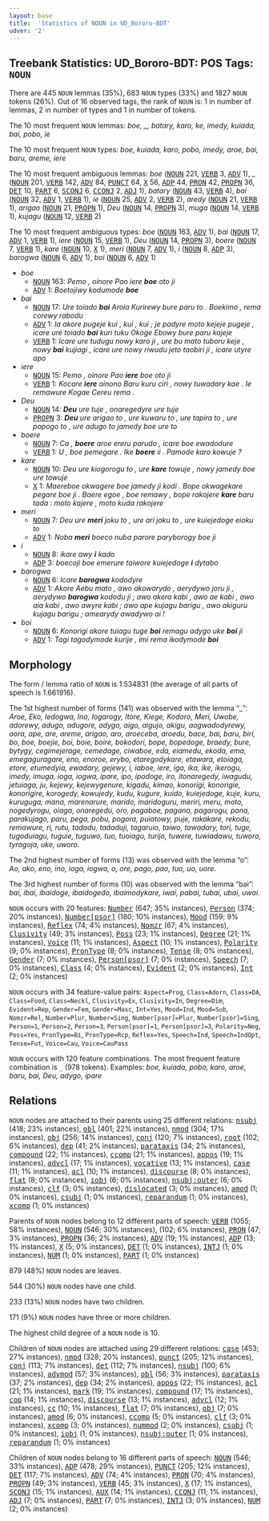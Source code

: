 ```yaml
---
layout: base
title:  'Statistics of NOUN in UD_Bororo-BDT'
udver: '2'
---
```


## Treebank Statistics: UD_Bororo-BDT: POS Tags: `NOUN`

There are 445 `NOUN` lemmas (35%), 683 `NOUN` types (33%) and 1827 `NOUN` tokens (26%).
Out of 16 observed tags, the rank of `NOUN` is: 1 in number of lemmas, 2 in number of types and 1 in number of tokens.

The 10 most frequent `NOUN` lemmas: <em>boe, _, batary, karo, ke, imedy, kuiada, bai, pobo, ie</em>

The 10 most frequent `NOUN` types:  <em>boe, kuiada, karo, pobo, imedy, aroe, bai, baru, areme, iere</em>

The 10 most frequent ambiguous lemmas: <em>boe</em> (<tt><a href="bor_bdt-pos-NOUN.html">NOUN</a></tt> 221, <tt><a href="bor_bdt-pos-VERB.html">VERB</a></tt> 3, <tt><a href="bor_bdt-pos-ADV.html">ADV</a></tt> 1), <em>_</em> (<tt><a href="bor_bdt-pos-NOUN.html">NOUN</a></tt> 201, <tt><a href="bor_bdt-pos-VERB.html">VERB</a></tt> 142, <tt><a href="bor_bdt-pos-ADV.html">ADV</a></tt> 84, <tt><a href="bor_bdt-pos-PUNCT.html">PUNCT</a></tt> 64, <tt><a href="bor_bdt-pos-X.html">X</a></tt> 56, <tt><a href="bor_bdt-pos-ADP.html">ADP</a></tt> 44, <tt><a href="bor_bdt-pos-PRON.html">PRON</a></tt> 42, <tt><a href="bor_bdt-pos-PROPN.html">PROPN</a></tt> 36, <tt><a href="bor_bdt-pos-DET.html">DET</a></tt> 10, <tt><a href="bor_bdt-pos-PART.html">PART</a></tt> 6, <tt><a href="bor_bdt-pos-SCONJ.html">SCONJ</a></tt> 6, <tt><a href="bor_bdt-pos-CCONJ.html">CCONJ</a></tt> 2, <tt><a href="bor_bdt-pos-ADJ.html">ADJ</a></tt> 1), <em>batary</em> (<tt><a href="bor_bdt-pos-NOUN.html">NOUN</a></tt> 43, <tt><a href="bor_bdt-pos-VERB.html">VERB</a></tt> 4), <em>bai</em> (<tt><a href="bor_bdt-pos-NOUN.html">NOUN</a></tt> 32, <tt><a href="bor_bdt-pos-ADV.html">ADV</a></tt> 1, <tt><a href="bor_bdt-pos-VERB.html">VERB</a></tt> 1), <em>ie</em> (<tt><a href="bor_bdt-pos-NOUN.html">NOUN</a></tt> 25, <tt><a href="bor_bdt-pos-ADV.html">ADV</a></tt> 2, <tt><a href="bor_bdt-pos-VERB.html">VERB</a></tt> 2), <em>aredy</em> (<tt><a href="bor_bdt-pos-NOUN.html">NOUN</a></tt> 21, <tt><a href="bor_bdt-pos-VERB.html">VERB</a></tt> 1), <em>arigao</em> (<tt><a href="bor_bdt-pos-NOUN.html">NOUN</a></tt> 21, <tt><a href="bor_bdt-pos-PROPN.html">PROPN</a></tt> 1), <em>Deu</em> (<tt><a href="bor_bdt-pos-NOUN.html">NOUN</a></tt> 14, <tt><a href="bor_bdt-pos-PROPN.html">PROPN</a></tt> 3), <em>muga</em> (<tt><a href="bor_bdt-pos-NOUN.html">NOUN</a></tt> 14, <tt><a href="bor_bdt-pos-VERB.html">VERB</a></tt> 1), <em>kujagu</em> (<tt><a href="bor_bdt-pos-NOUN.html">NOUN</a></tt> 12, <tt><a href="bor_bdt-pos-VERB.html">VERB</a></tt> 2)

The 10 most frequent ambiguous types:  <em>boe</em> (<tt><a href="bor_bdt-pos-NOUN.html">NOUN</a></tt> 163, <tt><a href="bor_bdt-pos-ADV.html">ADV</a></tt> 1), <em>bai</em> (<tt><a href="bor_bdt-pos-NOUN.html">NOUN</a></tt> 17, <tt><a href="bor_bdt-pos-ADV.html">ADV</a></tt> 1, <tt><a href="bor_bdt-pos-VERB.html">VERB</a></tt> 1), <em>iere</em> (<tt><a href="bor_bdt-pos-NOUN.html">NOUN</a></tt> 15, <tt><a href="bor_bdt-pos-VERB.html">VERB</a></tt> 1), <em>Deu</em> (<tt><a href="bor_bdt-pos-NOUN.html">NOUN</a></tt> 14, <tt><a href="bor_bdt-pos-PROPN.html">PROPN</a></tt> 3), <em>boere</em> (<tt><a href="bor_bdt-pos-NOUN.html">NOUN</a></tt> 7, <tt><a href="bor_bdt-pos-VERB.html">VERB</a></tt> 1), <em>kare</em> (<tt><a href="bor_bdt-pos-NOUN.html">NOUN</a></tt> 10, <tt><a href="bor_bdt-pos-X.html">X</a></tt> 1), <em>meri</em> (<tt><a href="bor_bdt-pos-NOUN.html">NOUN</a></tt> 7, <tt><a href="bor_bdt-pos-ADV.html">ADV</a></tt> 1), <em>i</em> (<tt><a href="bor_bdt-pos-NOUN.html">NOUN</a></tt> 8, <tt><a href="bor_bdt-pos-ADP.html">ADP</a></tt> 3), <em>barogwa</em> (<tt><a href="bor_bdt-pos-NOUN.html">NOUN</a></tt> 6, <tt><a href="bor_bdt-pos-ADV.html">ADV</a></tt> 1), <em>boi</em> (<tt><a href="bor_bdt-pos-NOUN.html">NOUN</a></tt> 6, <tt><a href="bor_bdt-pos-ADV.html">ADV</a></tt> 1)


* <em>boe</em>
  * <tt><a href="bor_bdt-pos-NOUN.html">NOUN</a></tt> 163: <em>Pemo , oinore Pao iere <b>boe</b> oto ji</em>
  * <tt><a href="bor_bdt-pos-ADV.html">ADV</a></tt> 1: <em>Boetojiwy kodumode <b>boe</b></em>
* <em>bai</em>
  * <tt><a href="bor_bdt-pos-NOUN.html">NOUN</a></tt> 17: <em>Ure toiado <b>bai</b> Aroia Kurirewy bure paru to . Boekimo , rema corewy rabodu</em>
  * <tt><a href="bor_bdt-pos-ADV.html">ADV</a></tt> 1: <em>Ia akore pugeje kui , kui , kui ; je padyre moto kejeje pugeje , icare ure toiado <b>bai</b> kuri tuku Okoge Ebowy bure paru kajeje</em>
  * <tt><a href="bor_bdt-pos-VERB.html">VERB</a></tt> 1: <em>Icare ure tudugu nowy karo ji , ure bu mato tuboru keje , nowy <b>bai</b> kujiagi , icare ure nowy riwudu jeto taobiri ji , icare utyre apo</em>
* <em>iere</em>
  * <tt><a href="bor_bdt-pos-NOUN.html">NOUN</a></tt> 15: <em>Pemo , oinore Pao <b>iere</b> boe oto ji</em>
  * <tt><a href="bor_bdt-pos-VERB.html">VERB</a></tt> 1: <em>Kocare <b>iere</b> oinono Baru kuru ciri , nowy tuwadary kae . Ie remawure Kogae Cereu rema .</em>
* <em>Deu</em>
  * <tt><a href="bor_bdt-pos-NOUN.html">NOUN</a></tt> 14: <em><b>Deu</b> ure tuje , onaregedyre ure tuje</em>
  * <tt><a href="bor_bdt-pos-PROPN.html">PROPN</a></tt> 3: <em><b>Deu</b> ure arigao to , ure kuwaru to , ure tapira to , ure popogo to , ure adugo to jamedy boe ure to</em>
* <em>boere</em>
  * <tt><a href="bor_bdt-pos-NOUN.html">NOUN</a></tt> 7: <em>Ca , <b>boere</b> aroe ereru parudo , icare boe ewadodure</em>
  * <tt><a href="bor_bdt-pos-VERB.html">VERB</a></tt> 1: <em>U , boe pemegare . Ike <b>boere</b> ii . Pamode karo kowuje ?</em>
* <em>kare</em>
  * <tt><a href="bor_bdt-pos-NOUN.html">NOUN</a></tt> 10: <em>Deu ure kiogorogu to , ure <b>kare</b> towuje , nowy jamedy boe ure towuje</em>
  * <tt><a href="bor_bdt-pos-X.html">X</a></tt> 1: <em>Maereboe okwagere boe jamedy ji kodi . Bope okwagekare pegare boe ji . Baere egoe , boe remawy , bope rakojere <b>kare</b> baru tada : moto kajere , moto kuda rakojere</em>
* <em>meri</em>
  * <tt><a href="bor_bdt-pos-NOUN.html">NOUN</a></tt> 7: <em>Deu ure <b>meri</b> joku to , ure ari joku to , ure kuiejedoge eioku to</em>
  * <tt><a href="bor_bdt-pos-ADV.html">ADV</a></tt> 1: <em>Noba <b>meri</b> boeco nuba parore paryborogy boe ji</em>
* <em>i</em>
  * <tt><a href="bor_bdt-pos-NOUN.html">NOUN</a></tt> 8: <em>ikare awy <b>i</b> kado</em>
  * <tt><a href="bor_bdt-pos-ADP.html">ADP</a></tt> 3: <em>boecoji boe emerure taiwore kuiejedoge <b>i</b> dytabo</em>
* <em>barogwa</em>
  * <tt><a href="bor_bdt-pos-NOUN.html">NOUN</a></tt> 6: <em>Icare <b>barogwa</b> kododyre</em>
  * <tt><a href="bor_bdt-pos-ADV.html">ADV</a></tt> 1: <em>Akore Aebu mato , awo akowarydo , aerydywo joru ji , aerydywo <b>barogwa</b> kododu ji ; awo akera kabi , awo ae kabi , awo aia kabi , awo awyre kabi ; awo ape kujagu barigu , awo akiguru kujagu barigu ; amearydy awadywo ai !</em>
* <em>boi</em>
  * <tt><a href="bor_bdt-pos-NOUN.html">NOUN</a></tt> 6: <em>Konorigi akore tuiagu tuge <b>boi</b> remagu adygo uke <b>boi</b> ji</em>
  * <tt><a href="bor_bdt-pos-ADV.html">ADV</a></tt> 1: <em>Tagi tagodymode kurije , imi rema ikodymode <b>boi</b></em>

## Morphology

The form / lemma ratio of `NOUN` is 1.534831 (the average of all parts of speech is 1.661916).

The 1st highest number of forms (141) was observed with the lemma “_”: <em>Aroe, Eko, Iedogwa, Ino, Iogarogy, Itore, Kiege, Kodoro, Meri, Uwobe, adorewy, adugo, adugore, adygo, aigo, aigujo, akigu, aogwadodyrewy, aora, ape, are, areme, arigao, aro, aroeceba, aroedu, bace, bai, baru, biri, bo, boe, boejie, boi, boie, boire, bokodori, bope, bopedoge, braedy, bure, bytygy, cegimejerage, cemedage, ciwaboe, eda, eiamedu, ekoda, ema, emegaguragare, eno, enoroe, erybo, etaregodykare, etawara, etoiaga, etore, etumedyia, ewadary, gejewy, i, iaboe, iere, iga, ika, ike, ikerogu, imedy, imuga, ioga, iogwa, ipare, ipo, ipodoge, iro, itonaregedy, iwagudu, jetuiaga, ju, kejewy, kejewygenure, kigadu, kimao, konorigi, konorigie, konorigire, korogedy, kowujedy, kudu, kugure, kuido, kuiejedoge, kuje, kuru, kuruguga, mana, marenarure, marido, maridoguru, meriri, meru, moto, nogedyrogu, oiaga, onaregedu, oro, pagaboe, pagana, pagarogu, pana, parakujago, paru, pega, pobu, pogora, puiatowy, puje, rakakare, rekodu, remawure, ri, rutu, tadadu, tadaduji, tagaruio, taiwo, tawadary, tori, tuge, tugoduiagu, tuguie, tuguwo, tuo, tuoiagu, turijo, tuwere, tuwiadawu, tuworo, tyragoja, uke, uworo</em>.

The 2nd highest number of forms (13) was observed with the lemma “o”: <em>Ao, ako, eno, ino, ioga, iogwa, o, ore, pago, pao, tuo, uo, uore</em>.

The 3rd highest number of forms (10) was observed with the lemma “bai”: <em>bai, ibai, ibaidoge, ibaidogedo, ibaimodykare, iwai, pabai, tubai, ubai, uwai</em>.

`NOUN` occurs with 20 features: <tt><a href="bor_bdt-feat-Number.html">Number</a></tt> (647; 35% instances), <tt><a href="bor_bdt-feat-Person.html">Person</a></tt> (374; 20% instances), <tt><a href="bor_bdt-feat-Number-psor.html">Number[psor]</a></tt> (180; 10% instances), <tt><a href="bor_bdt-feat-Mood.html">Mood</a></tt> (159; 9% instances), <tt><a href="bor_bdt-feat-Reflex.html">Reflex</a></tt> (74; 4% instances), <tt><a href="bor_bdt-feat-Nomzr.html">Nomzr</a></tt> (67; 4% instances), <tt><a href="bor_bdt-feat-Clusivity.html">Clusivity</a></tt> (49; 3% instances), <tt><a href="bor_bdt-feat-Poss.html">Poss</a></tt> (23; 1% instances), <tt><a href="bor_bdt-feat-Degree.html">Degree</a></tt> (21; 1% instances), <tt><a href="bor_bdt-feat-Voice.html">Voice</a></tt> (11; 1% instances), <tt><a href="bor_bdt-feat-Aspect.html">Aspect</a></tt> (10; 1% instances), <tt><a href="bor_bdt-feat-Polarity.html">Polarity</a></tt> (9; 0% instances), <tt><a href="bor_bdt-feat-PronType.html">PronType</a></tt> (8; 0% instances), <tt><a href="bor_bdt-feat-Tense.html">Tense</a></tt> (8; 0% instances), <tt><a href="bor_bdt-feat-Gender.html">Gender</a></tt> (7; 0% instances), <tt><a href="bor_bdt-feat-Person-psor.html">Person[psor]</a></tt> (7; 0% instances), <tt><a href="bor_bdt-feat-Speech.html">Speech</a></tt> (7; 0% instances), <tt><a href="bor_bdt-feat-Class.html">Class</a></tt> (4; 0% instances), <tt><a href="bor_bdt-feat-Evident.html">Evident</a></tt> (2; 0% instances), <tt><a href="bor_bdt-feat-Int.html">Int</a></tt> (2; 0% instances)

`NOUN` occurs with 34 feature-value pairs: `Aspect=Prog`, `Class=Adorn`, `Class=DA`, `Class=Food`, `Class=Neckl`, `Clusivity=Ex`, `Clusivity=In`, `Degree=Dim`, `Evident=Rep`, `Gender=Fem`, `Gender=Masc`, `Int=Yes`, `Mood=Ind`, `Mood=Sub`, `Nomzr=Rel`, `Number=Plur`, `Number=Sing`, `Number[psor]=Plur`, `Number[psor]=Sing`, `Person=1`, `Person=2`, `Person=3`, `Person[psor]=1`, `Person[psor]=3`, `Polarity=Neg`, `Poss=Yes`, `PronType=Bi`, `PronType=Rcp`, `Reflex=Yes`, `Speech=Ind`, `Speech=IndOpt`, `Tense=Fut`, `Voice=Cau`, `Voice=CauPass`

`NOUN` occurs with 120 feature combinations.
The most frequent feature combination is `_` (978 tokens).
Examples: <em>boe, kuiada, pobo, karo, aroe, baru, bai, Deu, adygo, ipare</em>


## Relations

`NOUN` nodes are attached to their parents using 25 different relations: <tt><a href="bor_bdt-dep-nsubj.html">nsubj</a></tt> (418; 23% instances), <tt><a href="bor_bdt-dep-obl.html">obl</a></tt> (401; 22% instances), <tt><a href="bor_bdt-dep-nmod.html">nmod</a></tt> (304; 17% instances), <tt><a href="bor_bdt-dep-obj.html">obj</a></tt> (256; 14% instances), <tt><a href="bor_bdt-dep-conj.html">conj</a></tt> (120; 7% instances), <tt><a href="bor_bdt-dep-root.html">root</a></tt> (102; 6% instances), <tt><a href="bor_bdt-dep-dep.html">dep</a></tt> (41; 2% instances), <tt><a href="bor_bdt-dep-parataxis.html">parataxis</a></tt> (34; 2% instances), <tt><a href="bor_bdt-dep-compound.html">compound</a></tt> (22; 1% instances), <tt><a href="bor_bdt-dep-ccomp.html">ccomp</a></tt> (21; 1% instances), <tt><a href="bor_bdt-dep-appos.html">appos</a></tt> (19; 1% instances), <tt><a href="bor_bdt-dep-advcl.html">advcl</a></tt> (17; 1% instances), <tt><a href="bor_bdt-dep-vocative.html">vocative</a></tt> (13; 1% instances), <tt><a href="bor_bdt-dep-case.html">case</a></tt> (11; 1% instances), <tt><a href="bor_bdt-dep-acl.html">acl</a></tt> (10; 1% instances), <tt><a href="bor_bdt-dep-discourse.html">discourse</a></tt> (8; 0% instances), <tt><a href="bor_bdt-dep-flat.html">flat</a></tt> (8; 0% instances), <tt><a href="bor_bdt-dep-iobj.html">iobj</a></tt> (6; 0% instances), <tt><a href="bor_bdt-dep-nsubj-outer.html">nsubj:outer</a></tt> (6; 0% instances), <tt><a href="bor_bdt-dep-clf.html">clf</a></tt> (3; 0% instances), <tt><a href="bor_bdt-dep-dislocated.html">dislocated</a></tt> (3; 0% instances), <tt><a href="bor_bdt-dep-amod.html">amod</a></tt> (1; 0% instances), <tt><a href="bor_bdt-dep-csubj.html">csubj</a></tt> (1; 0% instances), <tt><a href="bor_bdt-dep-reparandum.html">reparandum</a></tt> (1; 0% instances), <tt><a href="bor_bdt-dep-xcomp.html">xcomp</a></tt> (1; 0% instances)

Parents of `NOUN` nodes belong to 12 different parts of speech: <tt><a href="bor_bdt-pos-VERB.html">VERB</a></tt> (1055; 58% instances), <tt><a href="bor_bdt-pos-NOUN.html">NOUN</a></tt> (546; 30% instances),  (102; 6% instances), <tt><a href="bor_bdt-pos-PRON.html">PRON</a></tt> (47; 3% instances), <tt><a href="bor_bdt-pos-PROPN.html">PROPN</a></tt> (36; 2% instances), <tt><a href="bor_bdt-pos-ADV.html">ADV</a></tt> (19; 1% instances), <tt><a href="bor_bdt-pos-ADP.html">ADP</a></tt> (13; 1% instances), <tt><a href="bor_bdt-pos-X.html">X</a></tt> (5; 0% instances), <tt><a href="bor_bdt-pos-DET.html">DET</a></tt> (1; 0% instances), <tt><a href="bor_bdt-pos-INTJ.html">INTJ</a></tt> (1; 0% instances), <tt><a href="bor_bdt-pos-NUM.html">NUM</a></tt> (1; 0% instances), <tt><a href="bor_bdt-pos-PART.html">PART</a></tt> (1; 0% instances)

879 (48%) `NOUN` nodes are leaves.

544 (30%) `NOUN` nodes have one child.

233 (13%) `NOUN` nodes have two children.

171 (9%) `NOUN` nodes have three or more children.

The highest child degree of a `NOUN` node is 10.

Children of `NOUN` nodes are attached using 29 different relations: <tt><a href="bor_bdt-dep-case.html">case</a></tt> (453; 27% instances), <tt><a href="bor_bdt-dep-nmod.html">nmod</a></tt> (328; 20% instances), <tt><a href="bor_bdt-dep-punct.html">punct</a></tt> (205; 12% instances), <tt><a href="bor_bdt-dep-conj.html">conj</a></tt> (113; 7% instances), <tt><a href="bor_bdt-dep-det.html">det</a></tt> (112; 7% instances), <tt><a href="bor_bdt-dep-nsubj.html">nsubj</a></tt> (100; 6% instances), <tt><a href="bor_bdt-dep-advmod.html">advmod</a></tt> (57; 3% instances), <tt><a href="bor_bdt-dep-obl.html">obl</a></tt> (56; 3% instances), <tt><a href="bor_bdt-dep-parataxis.html">parataxis</a></tt> (37; 2% instances), <tt><a href="bor_bdt-dep-dep.html">dep</a></tt> (34; 2% instances), <tt><a href="bor_bdt-dep-appos.html">appos</a></tt> (22; 1% instances), <tt><a href="bor_bdt-dep-acl.html">acl</a></tt> (21; 1% instances), <tt><a href="bor_bdt-dep-mark.html">mark</a></tt> (19; 1% instances), <tt><a href="bor_bdt-dep-compound.html">compound</a></tt> (17; 1% instances), <tt><a href="bor_bdt-dep-cop.html">cop</a></tt> (14; 1% instances), <tt><a href="bor_bdt-dep-discourse.html">discourse</a></tt> (13; 1% instances), <tt><a href="bor_bdt-dep-advcl.html">advcl</a></tt> (12; 1% instances), <tt><a href="bor_bdt-dep-cc.html">cc</a></tt> (10; 1% instances), <tt><a href="bor_bdt-dep-flat.html">flat</a></tt> (7; 0% instances), <tt><a href="bor_bdt-dep-obj.html">obj</a></tt> (7; 0% instances), <tt><a href="bor_bdt-dep-amod.html">amod</a></tt> (6; 0% instances), <tt><a href="bor_bdt-dep-ccomp.html">ccomp</a></tt> (5; 0% instances), <tt><a href="bor_bdt-dep-clf.html">clf</a></tt> (3; 0% instances), <tt><a href="bor_bdt-dep-xcomp.html">xcomp</a></tt> (3; 0% instances), <tt><a href="bor_bdt-dep-nummod.html">nummod</a></tt> (2; 0% instances), <tt><a href="bor_bdt-dep-csubj.html">csubj</a></tt> (1; 0% instances), <tt><a href="bor_bdt-dep-iobj.html">iobj</a></tt> (1; 0% instances), <tt><a href="bor_bdt-dep-nsubj-outer.html">nsubj:outer</a></tt> (1; 0% instances), <tt><a href="bor_bdt-dep-reparandum.html">reparandum</a></tt> (1; 0% instances)

Children of `NOUN` nodes belong to 16 different parts of speech: <tt><a href="bor_bdt-pos-NOUN.html">NOUN</a></tt> (546; 33% instances), <tt><a href="bor_bdt-pos-ADP.html">ADP</a></tt> (478; 29% instances), <tt><a href="bor_bdt-pos-PUNCT.html">PUNCT</a></tt> (205; 12% instances), <tt><a href="bor_bdt-pos-DET.html">DET</a></tt> (117; 7% instances), <tt><a href="bor_bdt-pos-ADV.html">ADV</a></tt> (74; 4% instances), <tt><a href="bor_bdt-pos-PRON.html">PRON</a></tt> (70; 4% instances), <tt><a href="bor_bdt-pos-PROPN.html">PROPN</a></tt> (49; 3% instances), <tt><a href="bor_bdt-pos-VERB.html">VERB</a></tt> (45; 3% instances), <tt><a href="bor_bdt-pos-X.html">X</a></tt> (17; 1% instances), <tt><a href="bor_bdt-pos-SCONJ.html">SCONJ</a></tt> (15; 1% instances), <tt><a href="bor_bdt-pos-AUX.html">AUX</a></tt> (14; 1% instances), <tt><a href="bor_bdt-pos-CCONJ.html">CCONJ</a></tt> (11; 1% instances), <tt><a href="bor_bdt-pos-ADJ.html">ADJ</a></tt> (7; 0% instances), <tt><a href="bor_bdt-pos-PART.html">PART</a></tt> (7; 0% instances), <tt><a href="bor_bdt-pos-INTJ.html">INTJ</a></tt> (3; 0% instances), <tt><a href="bor_bdt-pos-NUM.html">NUM</a></tt> (2; 0% instances)

